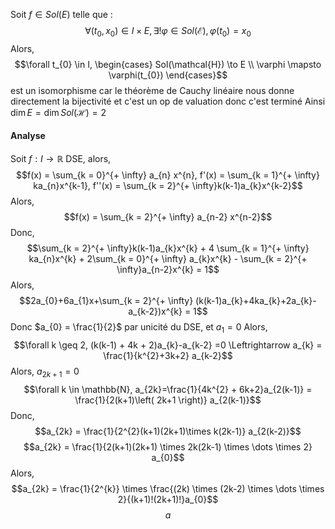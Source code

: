Soit $f\in Sol(E)$ telle que : 
$$\forall (t_{0}, x_{0}) \in I \times E , \exists ! \varphi \in Sol(\mathcal{E}), \varphi(t_{0}) = x_{0}$$
Alors,
$$\forall t_{0} \in I, \begin{cases}
Sol(\mathcal{H}) \to E \\
\varphi \mapsto  \varphi(t_{0})
\end{cases}$$
est un isomorphisme car le théorème de Cauchy linéaire nous donne directement la bijectivité et c'est un op de valuation donc c'est terminé
Ainsi $\dim E = \dim Sol(\mathcal{H}) = 2$

#### Analyse
Soit $f: I \to \mathbb{R}$ DSE, alors, 
$$f(x) = \sum_{k = 0}^{+ \infty} a_{n} x^{n}, f'(x) = \sum_{k = 1}^{+ \infty} ka_{n}x^{k-1}, f''(x) = \sum_{k = 2}^{+ \infty}k(k-1)a_{k}x^{k-2}$$
Alors,
$$f(x) = \sum_{k = 2}^{+ \infty} a_{n-2} x^{n-2}$$
Donc, 
$$\sum_{k = 2}^{+ \infty}k(k-1)a_{k}x^{k} + 4 \sum_{k = 1}^{+ \infty} ka_{n}x^{k} + 2\sum_{k = 0}^{+ \infty} a_{k}x^{k} - \sum_{k = 2}^{+ \infty}a_{n-2}x^{k} = 1$$
Alors,
$$2a_{0}+6a_{1}x+\sum_{k = 2}^{+ \infty} (k(k-1)a_{k}+4ka_{k}+2a_{k}-a_{k-2})x^{k} = 1$$
Donc $a_{0} = \frac{1}{2}$ par unicité du DSE, et $a_{1}=0$
Alors, 
$$\forall k \geq 2, (k(k-1) + 4k + 2)a_{k}-a_{k-2} =0 \Leftrightarrow a_{k} = \frac{1}{k^{2}+3k+2} a_{k-2}$$
Alors, $a_{2k+1}=0$
$$\forall k \in \mathbb{N}, a_{2k}=\frac{1}{4k^{2} + 6k+2}a_{2(k-1)} = \frac{1}{2(k+1)\left( 2k+1 \right)} a_{2(k-1)}$$
Donc, 
$$a_{2k} = \frac{1}{2^{2}(k+1)(2k+1)\times k(2k-1)} a_{2(k-2)}$$
$$a_{2k} = \frac{1}{2(k+1)(2k+1) \times 2k(2k-1) \times \dots \times 2} a_{0}$$
Alors, 
$$a_{2k} = \frac{1}{2^{k}} \times \frac{(2k) \times (2k-2) \times \dots \times 2}{(k+1)!(2k+1)!}a_{0}$$
$$a_{}$$

